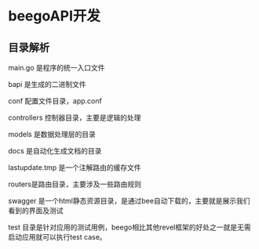 # beegoAPI开发

## 目录解析 
main.go 是程序的统一入口文件

bapi 是生成的二进制文件

conf 配置文件目录，app.conf

controllers 控制器目录，主要是逻辑的处理

models 是数据处理层的目录

docs 是自动化生成文档的目录

lastupdate.tmp 是一个注解路由的缓存文件

routers是路由目录，主要涉及一些路由规则

swagger 是一个html静态资源目录，是通过bee自动下载的，主要就是展示我们看到的界面及测试

test 目录是针对应用的测试用例，beego相比其他revel框架的好处之一就是无需启动应用就可以执行test case。
